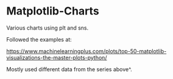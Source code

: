 # Matplotlib-Charts
Various charts using plt and sns.

Followed the examples at:

https://www.machinelearningplus.com/plots/top-50-matplotlib-visualizations-the-master-plots-python/

Mostly used different data from the series above^. 
